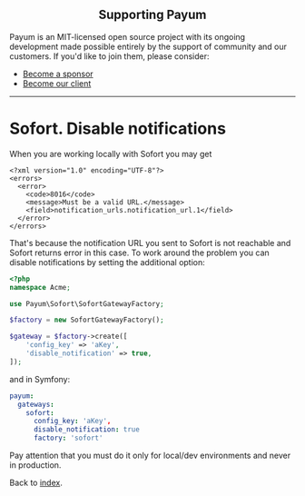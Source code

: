 <h2 align="center">Supporting Payum</h2>

Payum is an MIT-licensed open source project with its ongoing development made possible entirely by the support of community and our customers. If you'd like to join them, please consider:

- [Become a sponsor](https://www.patreon.com/makasim)
- [Become our client](http://forma-pro.com/)

---

# Sofort. Disable notifications

When you are working locally with Sofort you may get 

```
<?xml version="1.0" encoding="UTF-8"?>
<errors>
  <error>
    <code>8016</code>
    <message>Must be a valid URL.</message>
    <field>notification_urls.notification_url.1</field>
  </error>
</errors>
```

That's because the notification URL you sent to Sofort is not reachable and Sofort returns error in this case.
To work around the problem you can disable notifications by setting the additional option:

```php
<?php
namespace Acme;

use Payum\Sofort\SofortGatewayFactory;

$factory = new SofortGatewayFactory();

$gateway = $factory->create([
    'config_key' => 'aKey',
    'disable_notification' => true,
]);
```

and in Symfony:

```yaml
payum:
  gateways:
    sofort:
      config_key: 'aKey',
      disable_notification: true            
      factory: 'sofort'
```

Pay attention that you must do it only for local/dev environments and never in production.

Back to [index](../index.md).